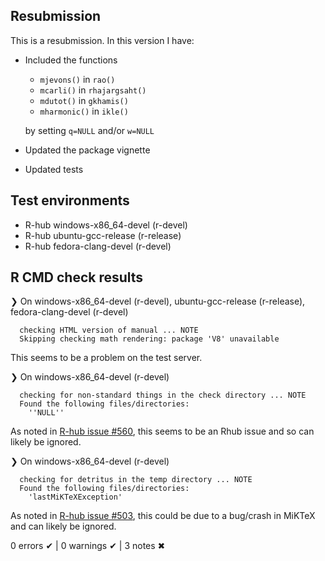 ## Resubmission
This is a resubmission. In this version I have:

* Included the functions 
  - `mjevons()` in `rao()`
  - `mcarli()` in `rhajargsaht()`
  - `mdutot()` in `gkhamis()`
  - `mharmonic()` in `ikle()`
  
  by setting `q=NULL` and/or `w=NULL`
* Updated the package vignette
* Updated tests

## Test environments
- R-hub windows-x86_64-devel (r-devel)
- R-hub ubuntu-gcc-release (r-release)
- R-hub fedora-clang-devel (r-devel)

## R CMD check results
❯ On windows-x86_64-devel (r-devel), ubuntu-gcc-release (r-release), fedora-clang-devel (r-devel)
```
  checking HTML version of manual ... NOTE
  Skipping checking math rendering: package 'V8' unavailable
```
This seems to be a problem on the test server.

❯ On windows-x86_64-devel (r-devel)
```
  checking for non-standard things in the check directory ... NOTE
  Found the following files/directories:
    ''NULL''
```
As noted in [R-hub issue #560](https://github.com/r-hub/rhub/issues/560), this seems to be an Rhub issue and so can likely be ignored. 

❯ On windows-x86_64-devel (r-devel)
```
  checking for detritus in the temp directory ... NOTE
  Found the following files/directories:
    'lastMiKTeXException'
```
As noted in [R-hub issue #503](https://github.com/r-hub/rhub/issues/503), this could be due to a bug/crash in MiKTeX and can likely be ignored.

0 errors ✔ | 0 warnings ✔ | 3 notes ✖
